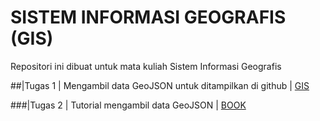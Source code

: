 # SISTEM INFORMASI GEOGRAFIS (GIS)
Repositori ini dibuat untuk mata kuliah Sistem Informasi Geografis

##|Tugas 1 | Mengambil data GeoJSON untuk ditampilkan di github | [GIS](https://lsaluthfi.github.io/gis/)

###|Tugas 2 | Tutorial mengambil data GeoJSON | [BOOK](https://lsaluthfi.github.io/gis/)
